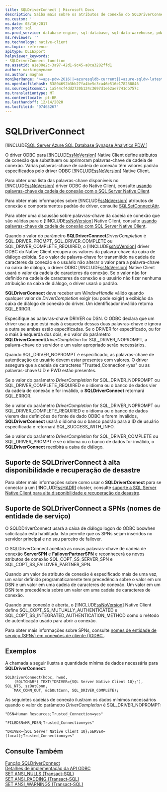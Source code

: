 ```yaml
---
title: SQLDriverConnect | Microsoft Docs
description: Saiba mais sobre os atributos de conexão do SQLDriverConnect e suporte para alta disponibilidade/recuperação de desastres e SPNs no driver ODBC SQL Server Native Client.
ms.custom: ''
ms.date: 03/16/2017
ms.prod: sql
ms.prod_service: database-engine, sql-database, sql-data-warehouse, pdw
ms.reviewer: ''
ms.technology: native-client
ms.topic: reference
apitype: DLLExport
helpviewer_keywords:
- SQLDriverConnect function
ms.assetid: a1e38e2c-3a97-42d1-9c45-a0ca3282ffd1
author: markingmyname
ms.author: maghan
monikerRange: '>=aps-pdw-2016||=azuresqldb-current||=azure-sqldw-latest||>=sql-server-2016||>=sql-server-linux-2017||=azuresqldb-mi-current'
ms.openlocfilehash: 53804692b3bb27fa4be5c3ca46e516e178288846
ms.sourcegitcommit: 1a544cf4dd2720b124c3697d1e62ae7741db757c
ms.translationtype: MT
ms.contentlocale: pt-BR
ms.lasthandoff: 12/14/2020
ms.locfileid: "97465267"
---
```

# <a name="sqldriverconnect"></a>SQLDriverConnect
[!INCLUDE[SQL Server Azure SQL Database Synapse Analytics PDW ](../../includes/applies-to-version/sql-asdb-asdbmi-asa-pdw.md)]

  O driver ODBC para [!INCLUDE[ssNoVersion](../../includes/ssnoversion-md.md)] Native Client define atributos de conexão que substituem ou aprimoram palavras-chave de cadeia de conexão. Várias palavras-chave de cadeia de conexão têm valores padrão especificados pelo driver ODBC [!INCLUDE[ssNoVersion](../../includes/ssnoversion-md.md)] Native Client.  
  
 Para obter uma lista das palavras-chave disponíveis no [!INCLUDE[ssNoVersion](../../includes/ssnoversion-md.md)] driver ODBC do Native Client, consulte [usando palavras-chave da cadeia de conexão com o SQL Server Native Client](../../relational-databases/native-client/applications/using-connection-string-keywords-with-sql-server-native-client.md).  
  
 Para obter mais informações sobre [!INCLUDE[ssNoVersion](../../includes/ssnoversion-md.md)] atributos de conexão e comportamentos padrão de driver, consulte [SQLSetConnectAttr](../../relational-databases/native-client-odbc-api/sqlsetconnectattr.md).  
  
 Para obter uma discussão sobre palavras-chave da cadeia de conexão que são válidas para o [!INCLUDE[ssNoVersion](../../includes/ssnoversion-md.md)] Native Client, consulte [usando palavras-chave da cadeia de conexão com SQL Server Native Client](../../relational-databases/native-client/applications/using-connection-string-keywords-with-sql-server-native-client.md).  
  
 Quando o valor do parâmetro **SQLDriverConnect**_DriverCompletion_ é SQL_DRIVER_PROMPT, SQL_DRIVER_COMPLETE ou SQL_DRIVER_COMPLETE_REQUIRED, o [!INCLUDE[ssNoVersion](../../includes/ssnoversion-md.md)] driver ODBC do Native Client recupera os valores da palavra-chave da caixa de diálogo exibida. Se o valor de palavra-chave for transmitido na cadeia de caracteres da conexão e o usuário não alterar o valor para a palavra-chave na caixa de diálogo, o driver ODBC [!INCLUDE[ssNoVersion](../../includes/ssnoversion-md.md)] Native Client usará o valor da cadeia de caracteres da conexão. Se o valor não for definido na cadeia de caracteres da conexão e o usuário não fizer nenhuma atribuição na caixa de diálogo, o driver usará o padrão.  
  
 **SQLDriverConnect** deve receber um *WindowHandle* válido quando qualquer valor de *DriverCompletion* exigir (ou pode exigir) a exibição da caixa de diálogo de conexão do driver. Um identificador inválido retorna SQL_ERROR.  
  
 Especifique as palavras-chave DRIVER ou DSN. O ODBC declara que um driver usa a que está mais à esquerda dessas duas palavras-chave e ignora a outra se ambas estão especificadas. Se o DRIVER for especificado, ou for o mais à esquerda dos dois, e o valor do parâmetro **SQLDriverConnect**_DriverCompletion_ for SQL_DRIVER_NOPROMPT, a palavra-chave do servidor e um valor apropriado serão necessários.  
  
 Quando SQL_DRIVER_NOPROMPT é especificado, as palavras-chave de autenticação de usuário devem estar presentes com valores. O driver assegura que a cadeia de caracteres "Trusted_Connection=yes" ou as palavras-chave UID e PWD estão presentes.  
  
 Se o valor do parâmetro *DriverCompletion* for SQL_DRIVER_NOPROMPT ou SQL_DRIVER_COMPLETE_REQUIRED e o idioma ou o banco de dados vier da cadeia de conexão e for inválido, o **SQLDriverConnect** retornará SQL_ERROR.  
  
 Se o valor do parâmetro *DriverCompletion* for SQL_DRIVER_NOPROMPT ou SQL_DRIVER_COMPLETE_REQUIRED e o idioma ou o banco de dados vierem das definições de fonte de dado ODBC e forem inválidos, **SQLDriverConnect** usará o idioma ou o banco padrão para a ID de usuário especificada e retornará SQL_SUCCESS_WITH_INFO.  
  
 Se o valor do parâmetro *DriverCompletion* for SQL_DRIVER_COMPLETE ou SQL_DRIVER_PROMPT e se o idioma ou o banco de dados for inválido, o **SQLDriverConnect** reexibirá a caixa de diálogo.  
  
## <a name="sqldriverconnect-support-for-high-availability-disaster-recovery"></a>Suporte de SQLDriverConnect à alta disponibilidade e recuperação de desastre  
 Para obter mais informações sobre como usar o **SQLDriverConnect** para se conectar a um [!INCLUDE[ssHADR](../../includes/sshadr-md.md)] cluster, consulte [suporte a SQL Server Native Client para alta disponibilidade e recuperação de desastre](../../relational-databases/native-client/features/sql-server-native-client-support-for-high-availability-disaster-recovery.md).  
  
## <a name="sqldriverconnect-support-for-service-principal-names-spns"></a>Suporte de SQLDriverConnect a SPNs (nomes de entidade de serviço)  
 O SQLDDriverConnect usará a caixa de diálogo logon do ODBC boxwhen solicitação está habilitada. Isto permite que os SPNs sejam inseridos no servidor principal e no seu parceiro de failover.  
  
 O SQLDriverConnect aceitará as novas palavras-chave de cadeia de conexão **ServerSPN** e **FailoverPartnerSPN** e reconhecerá os novos atributos de conexão SQL_COPT_SS_SERVER_SPN e SQL_COPT_SS_FAILOVER_PARTNER_SPN.  
  
 Quando um valor de atributo de conexão é especificado mais de uma vez, um valor definido programaticamente tem precedência sobre o valor em um DSN e um valor em uma cadeia de caracteres de conexão. Um valor em um DSN tem precedência sobre um valor em uma cadeia de caracteres de conexão.  
  
 Quando uma conexão é aberta, o [!INCLUDE[ssNoVersion](../../includes/ssnoversion-md.md)] Native Client define SQL_COPT_SS_MUTUALLY_AUTHENTICATED e SQL_COPT_SS_INTEGRATED_AUTHENTICATION_METHOD como o método de autenticação usado para abrir a conexão.  
  
 Para obter mais informações sobre SPNs, consulte [nomes de entidade de serviço &#40;SPNs&#41; em conexões de cliente &#40;&#41;ODBC ](../../relational-databases/native-client/odbc/service-principal-names-spns-in-client-connections-odbc.md).  
  
## <a name="examples"></a>Exemplos  
 A chamada a seguir ilustra a quantidade mínima de dados necessária para **SQLDriverConnect**:  
  
```  
SQLDriverConnect(hdbc, hwnd,  
    (SQLTCHAR*) TEXT("DRIVER={SQL Server Native Client 10};"), SQL_NTS, szOutConn,  
    MAX_CONN_OUT, &cbOutConn, SQL_DRIVER_COMPLETE);  
```  
  
 As seguintes cadeias de conexão ilustram os dados mínimos necessários quando o valor do parâmetro *DriverCompletion* é SQL_DRIVER_NOPROMPT:  
  
```  
"DSN=Human Resources;Trusted_Connection=yes"  
  
"FILEDSN=HR_FDSN;Trusted_Connection=yes"  
  
"DRIVER={SQL Server Native Client 10};SERVER=(local);Trusted_Connection=yes"  
```  
  
## <a name="see-also"></a>Consulte Também  
 [Função SQLDriverConnect](../../odbc/reference/syntax/sqldriverconnect-function.md)   
 [Detalhes de implementação da API ODBC](../../relational-databases/native-client-odbc-api/odbc-api-implementation-details.md)   
 [SET ANSI_NULLS &#40;Transact-SQL&#41;](../../t-sql/statements/set-ansi-nulls-transact-sql.md)   
 [SET ANSI_PADDING &#40;Transact-SQL&#41;](../../t-sql/statements/set-ansi-padding-transact-sql.md)   
 [SET ANSI_WARNINGS &#40;Transact-SQL&#41;](../../t-sql/statements/set-ansi-warnings-transact-sql.md)  
  
